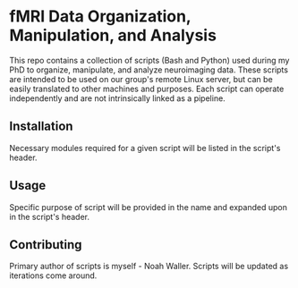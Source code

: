 # fMRI Data Organization, Manipulation, and Analysis

This repo contains a collection of scripts (Bash and Python) used during my PhD to organize, manipulate, and analyze neuroimaging data. These scripts are intended to be used on our group's remote Linux server, but can be easily translated to other machines and purposes. Each script can operate independently and are not intrinsically linked as a pipeline.

## Installation

Necessary modules required for a given script will be listed in the script's header.

## Usage

Specific purpose of script will be provided in the name and expanded upon in the script's header.

## Contributing

Primary author of scripts is myself - Noah Waller. Scripts will be updated as iterations come around.


